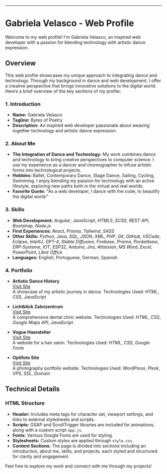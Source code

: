 

---

# Gabriela Velasco - Web Profile

Welcome to my web profile! I'm Gabriela Velasco, an inspired web developer with a passion for blending technology with artistic dance expression.

## Overview

This web profile showcases my unique approach to integrating dance and technology. Through my background in dance and web development, I offer a creative perspective that brings innovative solutions to the digital world. Here’s a brief overview of the key sections of my profile:

### 1. **Introduction**
- **Name:** Gabriela Velasco
- **Tagline:** Bytes of Poetry
- **Description:** An inspired web developer passionate about weaving together technology and artistic dance expression.

### 2. **About Me**
- **The Integration of Dance and Technology:** My work combines dance and technology to bring creative perspectives to computer science. I use my experience as a dancer and choreographer to infuse artistic forms into technological projects.
- **Hobbies:** Ballet, Contemporary Dance, Stage Dance, Sailing, Cycling, Swimming. I enjoy blending my passion for technology with an active lifestyle, exploring new paths both in the virtual and real worlds.
- **Favorite Quote:** "As a web developer, I dance with the code, to beautify the digital world."

### 3. **Skills**
- **Web Development:** *Angular*, *JavaScript*, *HTML5*, *SCSS*, *REST API*, *Bootstrap*, *Node.js*
- **First Experiences:** *React*, *Prisma*, *Tailwind*, *SASS*
- **Other Skills:** *Python*, *Java*, *SQL*, *JSON*, *XML*, *PHP*, *Git*, *GitHub*, *VSCode*, *Eclipse*, *IntelliJ*, *GPT-4*, *Stable Diffusion*, *Firebase*, *Prisma*, *Pocketbase*, *ERP-Systeme*, *IOT*, *ESP32*, *Arduino*, *Jira*, *Atlassian*, *MS Word*, *Excel*, *PowerPoint*, *Libre Office*
- **Languages:** English, Portuguese, German, Spanish

### 4. **Portfolio**
- **Artistic Dance History**  
  [Visit Site](https://gabivelasco.github.io/ArtisticDance_Web/)  
  A showcase of my artistic journey in dance. Technologies Used: *HTML*, *CSS*, *JavaScript*

- **Lichtblick Zahnzentrum**  
  [Visit Site](https://gabivelasco.github.io/Lichtblick-Zahnzentrum/)  
  A comprehensive dental clinic website. Technologies Used: *HTML*, *CSS*, *Google Maps API*, *JavaScript*

- **Vogue Haaratelier**  
  [Visit Site](https://gabivelasco.github.io/Vogue-Haaratelier/#home)  
  A website for a hair salon. Technologies Used: *HTML*, *CSS*, *Google Fonts*

- **Optifoto Site**  
  [Visit Site](https://optifoto.de/)  
  A photography portfolio website. Technologies Used: *WordPress*, *Plesk*, *VPS*, *SSL*, *Domain*

## Technical Details

### HTML Structure
- **Header:** Includes meta tags for character set, viewport settings, and links to external stylesheets and scripts.
- **Scripts:** GSAP and ScrollTrigger libraries are included for animations, along with a custom script `app.js`.
- **Fonts:** Various Google Fonts are used for styling.
- **Stylesheets:** Custom styles are applied through `style.css`.
- **Content Sections:** The page is divided into sections including an introduction, about me, skills, and projects, each styled and structured for clarity and engagement.

Feel free to explore my work and connect with me through my projects!

